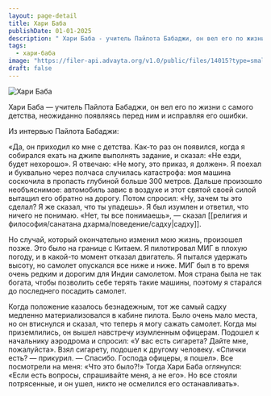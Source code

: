 ```yaml
---
layout: page-detail
title: Хари Баба
publishDate: 01-01-2025
description: " Хари Баба - учитель Пайлота Бабаджи, он вел его по жизни с самого детства, неожиданно появ­ляясь перед ним и исправляя его ошибки."
tags:
  - хари-баба
image: "https://filer-api.advayta.org/v1.0/public/files/14015?type=small"
draft: false
---
```


![Хари Баба](https://filer-api.advayta.org/v1.0/public/files/14015?type=medium "Хари Баба") 

 Хари Баба — учитель Пайлота Бабаджи, он вел его по жизни с самого детства, неожиданно появ­ляясь перед ним и исправляя его ошибки.

 Из интервью Пайлота Бабаджи:

 «Да, он приходил ко мне с детства. Как-то раз он появился, когда я собирался ехать на джипе выпол­нять задание, и сказал: «Не езди, будет нехорошо». Я отвечаю: «Не могу, это приказ, я должен». Я поехал и буквально через полчаса случилась катастрофа: моя машина соскочила в пропасть глубиной больше 300 метров. Дальше произошло необъяснимое: ав­томобиль завис в воздухе и этот святой своей силой вытащил его обратно на дорогу. Потом спросил: «Ну, зачем ты это сделал? Я же сказал, что ты упадешь». Я был изумлен и ответил, что ничего не понимаю. «Нет, ты все понимаешь», — сказал [[религия и философия/санатана дхарма/поведение/садху|садху]].

 Но случай, который окончательно изменил мою жизнь, произошел позже. Это было на грани­це с Китаем. Я пилотировал МИГ в плохую погоду, и в какой-то момент отказал двигатель. Я пытался удержать высоту, но самолет опускался все ниже и ниже. МИГ был в то время очень редким и доро­гим для Индии самолетом. Моя страна была не так богата, чтобы позволить себе терять такие машины, поэтому я старался до последнего посадить самолет.

 Когда положение казалось безнадежным, тот же самый садху медленно материализовался в каби­не пилота. Было очень мало места, но он втиснулся и сказал, что теперь я могу сажать самолет. Когда мы приземлились, он вышел навстречу изумлен­ным офицерам. Подошел к начальнику аэродрома и спросил: «У вас есть сигарета? Дайте мне, пожа­луйста». Взял сигарету, подошел к другому челове­ку. «Спички есть? — прикурил. — Спасибо. Господа офицеры, я пошел». Все посмотрели на меня: «Что это было?!» Тогда Хари Баба оглянулся: «Если есть вопросы, спрашивайте меня, а не его». Но все стоя­ли потрясенные, и он ушел, никто не осмелился его останавливать».
  
  
